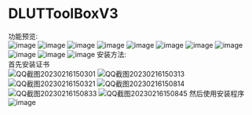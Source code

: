 # DLUTToolBoxV3
功能预览:</br>
![image](https://user-images.githubusercontent.com/73374735/226941031-3063bcaf-f838-401f-8c95-985f1a62f277.png)
![image](https://user-images.githubusercontent.com/73374735/226941060-dbce55e5-ae0d-44cc-87ad-4696a4b5fac8.png)
![image](https://user-images.githubusercontent.com/73374735/226941172-fa1721a7-0e95-41c8-828f-04055d5081be.png)
![image](https://user-images.githubusercontent.com/73374735/226941208-a726582b-49c4-4c8a-aced-bbc8fe1de64e.png)
![image](https://user-images.githubusercontent.com/73374735/226941245-24fa2187-e478-48ba-b97f-b818b7513683.png)
![image](https://user-images.githubusercontent.com/73374735/226941296-69027915-ab77-4bb2-90e5-ab0006d60d04.png)
![image](https://user-images.githubusercontent.com/73374735/226941344-7be27651-c085-48fd-b17f-056240d0bc87.png)
![image](https://user-images.githubusercontent.com/73374735/226941387-32fc3e02-5b2c-40e9-818b-8001b3732c1d.png)
![image](https://user-images.githubusercontent.com/73374735/226941432-aa678a04-234f-4673-918f-43b77348dccd.png)
![image](https://user-images.githubusercontent.com/73374735/226941518-2dd388a3-7c95-4f6f-b3d3-4854ef7dfda0.png)
![image](https://user-images.githubusercontent.com/73374735/226941569-7b945ce4-ba0c-4449-b162-41feb8dd5d5c.png)
安装方法:</br>
首先安装证书</br>
![QQ截图20230216150301](https://user-images.githubusercontent.com/73374735/219293320-0ad2d28b-0f98-44a6-8eac-c8f08e6cdad6.png)
![QQ截图20230216150313](https://user-images.githubusercontent.com/73374735/219293330-073fd094-6292-4a46-a9e1-ca4bd8a87e7e.png)
![QQ截图20230216150321](https://user-images.githubusercontent.com/73374735/219293344-9c43fb18-aabb-47a7-9f62-54fc6d7d667e.png)
![QQ截图20230216150814](https://user-images.githubusercontent.com/73374735/219293358-f9b42497-31ff-4c63-ad1a-cfab2a901b84.png)
![QQ截图20230216150833](https://user-images.githubusercontent.com/73374735/219293370-bdcb6b57-2b3e-4769-91ae-e09bf6ca0444.png)
![QQ截图20230216150845](https://user-images.githubusercontent.com/73374735/219293380-a3ff92a2-e611-4e01-8409-e5f11a7ff9c9.png)
然后使用安装程序</br>
![image](https://user-images.githubusercontent.com/73374735/226940184-d15d4b05-6eab-4311-8648-4282ae53e427.png)
